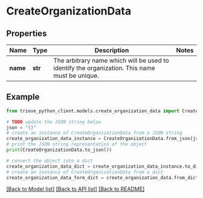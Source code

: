 # CreateOrganizationData


## Properties

Name | Type | Description | Notes
------------ | ------------- | ------------- | -------------
**name** | **str** | The arbitrary name which will be used to identify the organization. This name must be unique. | 

## Example

```python
from trieve_python_client.models.create_organization_data import CreateOrganizationData

# TODO update the JSON string below
json = "{}"
# create an instance of CreateOrganizationData from a JSON string
create_organization_data_instance = CreateOrganizationData.from_json(json)
# print the JSON string representation of the object
print(CreateOrganizationData.to_json())

# convert the object into a dict
create_organization_data_dict = create_organization_data_instance.to_dict()
# create an instance of CreateOrganizationData from a dict
create_organization_data_form_dict = create_organization_data.from_dict(create_organization_data_dict)
```
[[Back to Model list]](../README.md#documentation-for-models) [[Back to API list]](../README.md#documentation-for-api-endpoints) [[Back to README]](../README.md)


